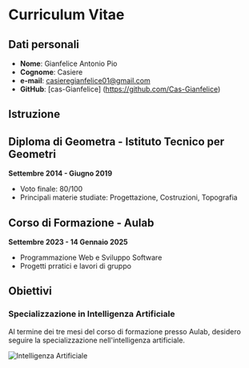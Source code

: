 # Curriculum Vitae 

## Dati personali

- **Nome**: Gianfelice Antonio Pio
- **Cognome**: Casiere
- **e-mail**: casieregianfelice01@gmail.com
- **GitHub**: [cas-Gianfelice] (https://github.com/Cas-Gianfelice)

## Istruzione
## Diploma di Geometra - Istituto Tecnico per Geometri
**Settembre 2014 - Giugno 2019**

- Voto finale: 80/100
- Principali materie studiate: Progettazione, Costruzioni, Topografia

## Corso di Formazione - Aulab
**Settembre 2023 - 14 Gennaio 2025**

- Programmazione Web e Sviluppo Software
- Progetti prratici e lavori di gruppo

## Obiettivi

### Specializzazione in Intelligenza Artificiale
Al termine dei tre mesi del corso di formazione presso Aulab, desidero seguire la specializzazione nell'intelligenza artificiale.

![Intelligenza Artificiale](https://previews.123rf.com/images/maylim33/maylim332305/maylim33230500262/204722852-l-illustrazione-generata-dall-ia-della-doppia-esposizione-mostra-un-computer-desktop-che-disegna-un.jpg)
